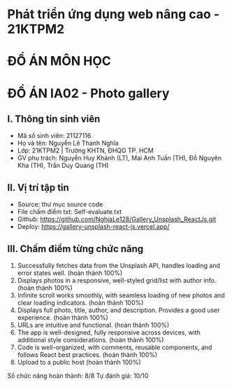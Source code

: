 # Phát triển ứng dụng web nâng cao - 21KTPM2
# ĐỒ ÁN MÔN HỌC
# ĐỒ ÁN IA02 - Photo gallery

## I. Thông tin sinh viên
- Mã số sinh viên: 21127116
- Họ và tên: Nguyễn Lê Thanh Nghĩa
- Lớp: 21KTPM2 | Trường KHTN, ĐHQG TP. HCM
- GV phụ trách: Nguyễn Huy Khánh (LT), Mai Anh Tuấn (TH), Đỗ Nguyên Kha (TH), Trần Duy Quang (TH)  <br>

## II. Vị trí tập tin
- Source: thư mục source code
- File chấm điểm txt: Self-evaluate.txt
- Github: https://github.com/NghiaLe128/Gallery_Unsplash_ReactJs.git
- Deploy: https://gallery-unsplash-react-js.vercel.app/

## III. Chấm điểm từng chức năng
1. Successfully fetches data from the Unsplash API, handles loading and error states well. (hoàn thành 100%)
2. Displays photos in a responsive, well-styled grid/list with author info. (hoàn thành 100%)
3. Infinite scroll works smoothly, with seamless loading of new photos and clear loading indicators. (hoàn thành 100%)
4. Displays full photo, title, author, and description. Provides a good user experience. (hoàn thành 100%)
5. URLs are intuitive and functional. (hoàn thành 100%)
6. The app is well-designed, fully responsive across devices, with additional style considerations. (hoàn thành 100%)
7. Code is well-organized, with comments, reusable components, and follows React best practices. (hoàn thành 100%)
8. Upload to a public host (hoàn thành 100%)

Số chức năng hoàn thành: 8/8
Tự đánh giá: 10/10
